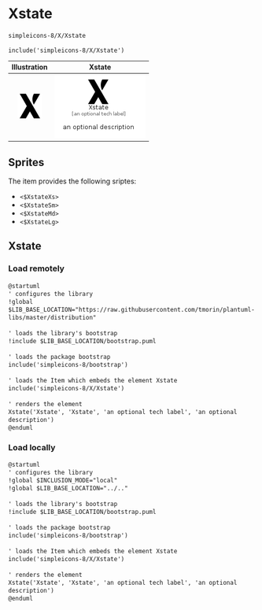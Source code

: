 # Xstate


```text
simpleicons-8/X/Xstate
```

```text
include('simpleicons-8/X/Xstate')
```



| Illustration | Xstate |
| :---: | :---: |
| ![illustration for Illustration](../../simpleicons-8/X/Xstate.png) | ![illustration for Xstate](../../simpleicons-8/X/Xstate.Local.png) |



## Sprites
The item provides the following sriptes:

- `<$XstateXs>`
- `<$XstateSm>`
- `<$XstateMd>`
- `<$XstateLg>`





## Xstate

### Load remotely
```plantuml
@startuml
' configures the library
!global $LIB_BASE_LOCATION="https://raw.githubusercontent.com/tmorin/plantuml-libs/master/distribution"

' loads the library's bootstrap
!include $LIB_BASE_LOCATION/bootstrap.puml

' loads the package bootstrap
include('simpleicons-8/bootstrap')

' loads the Item which embeds the element Xstate
include('simpleicons-8/X/Xstate')

' renders the element
Xstate('Xstate', 'Xstate', 'an optional tech label', 'an optional description')
@enduml
```

### Load locally
```plantuml
@startuml
' configures the library
!global $INCLUSION_MODE="local"
!global $LIB_BASE_LOCATION="../.."

' loads the library's bootstrap
!include $LIB_BASE_LOCATION/bootstrap.puml

' loads the package bootstrap
include('simpleicons-8/bootstrap')

' loads the Item which embeds the element Xstate
include('simpleicons-8/X/Xstate')

' renders the element
Xstate('Xstate', 'Xstate', 'an optional tech label', 'an optional description')
@enduml
```

